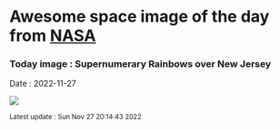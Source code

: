 
# Awesome space image of the day from [NASA](https://api.nasa.gov/)

### Today image : Supernumerary Rainbows over New Jersey
Date : 2022-11-27

![](https://apod.nasa.gov/apod/image/2211/SupernumeraryRainbows_Entwistle_960.jpg)

<small>Latest update : Sun Nov 27 20:14:43 2022</small>
        